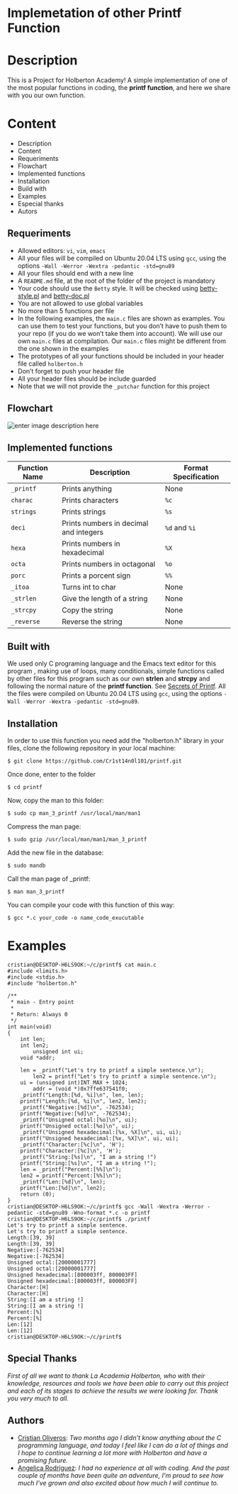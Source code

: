 # Implemetation of other Printf Function


# Description

This is a Project for Holberton Academy! A simple implementation of one of the most popular functions in coding, the **printf function**, and here we share with you our own function.


# Content

- Description
- Content
- Requeriments
- Flowchart
- Implemented functions
- Installation
- Build with
- Examples
- Especial thanks
- Autors


## Requeriments

-   Allowed editors:  `vi`,  `vim`,  `emacs`
-   All your files will be compiled on Ubuntu 20.04 LTS using  `gcc`, using the options  `-Wall -Werror -Wextra -pedantic -std=gnu89`
-   All your files should end with a new line
-   A  `README.md`  file, at the root of the folder of the project is mandatory
-   Your code should use the  `Betty`  style. It will be checked using  [betty-style.pl](https://github.com/holbertonschool/Betty/blob/master/betty-style.pl "betty-style.pl")  and  [betty-doc.pl](https://github.com/holbertonschool/Betty/blob/master/betty-doc.pl "betty-doc.pl")
-   You are not allowed to use global variables
-   No more than 5 functions per file
-   In the following examples, the  `main.c`  files are shown as examples. You can use them to test your functions, but you don’t have to push them to your repo (if you do we won’t take them into account). We will use our own  `main.c`  files at compilation. Our  `main.c`  files might be different from the one shown in the examples
-   The prototypes of all your functions should be included in your header file called  `holberton.h`
-   Don’t forget to push your header file
-   All your header files should be include guarded
-   Note that we will not provide the  `_putchar`  function for this project


## Flowchart
![enter image description here](https://pbs.twimg.com/media/E7b4QTMWYAA1pPc?format=png&name=medium)


## Implemented functions

|  Function Name |         Description           |    Format Specification     |
|----------------|-------------------------------|-----------------------------|
|`_printf`       |Prints anything                |None                         |
|`charac`        |Prints characters              |`%c`                         |
|`strings`       |     Prints strings            |`%s`                         |
|`deci`          |Prints numbers in decimal and integers  |`%d` and `%i`       |
|`hexa`          |  Prints numbers in hexadecimal|`%X`                         |
|`octa`          |    Prints numbers in octagonal|`%o`                         |
|`porc`          |   Prints a porcent sign       |`%%`                         |
|`_itoa`         | Turns int to char             |None                         |
|`_strlen`       |  Give the length of a string  |None                         |
|`_strcpy`       |   Copy the string             |None                         |
|`_reverse`      |   Reverse the string          |None                         |


## Built with

We used only C programing language  and the Emacs text editor for this program , making use of loops, many conditionals, simple functions called by other files for this program such as our own **strlen** and **strcpy**  and following the normal nature of the **printf function**.
 See [Secrets of Printf](https://www.cypress.com/file/54761/download).
 All the files were compiled on Ubuntu 20.04 LTS using  `gcc`, using the options  `-Wall -Werror -Wextra -pedantic -std=gnu89`.


## Installation

In order to use this function you need add the "holberton.h" library in your files, clone  the following repository in your local machine:
```
$ git clone https://github.com/Cr1st14n0l101/printf.git
```
Once done, enter to the folder
```
$ cd printf
```
Now, copy the man to this folder:
```
$ sudo cp man_3_printf /usr/local/man/man1
```
Compress the man page:
```
$ sudo gzip /usr/local/man/man1/man_3_printf
```
Add the new file in the database:
```
$ sudo mandb
```
Call the man page of _printf:
```
$ man man_3_printf
```
You can compile your code with this function of this way:
```
$ gcc *.c your_code -o name_code_exucutable
```


# Examples

```
cristian@DESKTOP-H6LS9OK:~/c/printf$ cat main.c
#include <limits.h>
#include <stdio.h>
#include "holberton.h"

/**
 * main - Entry point
 *
 * Return: Always 0
 */
int main(void)
{
	int len;
	int len2;
        unsigned int ui;
	void *addr;

	len = _printf("Let's try to printf a simple sentence.\n");
        len2 = printf("Let's try to printf a simple sentence.\n");
	ui = (unsigned int)INT_MAX + 1024;
        addr = (void *)0x7ffe637541f0;
	_printf("Length:[%d, %i]\n", len, len);
	printf("Length:[%d, %i]\n", len2, len2);
	_printf("Negative:[%d]\n", -762534);
	printf("Negative:[%d]\n", -762534);
	_printf("Unsigned octal:[%o]\n", ui);
	printf("Unsigned octal:[%o]\n", ui);
	_printf("Unsigned hexadecimal:[%x, %X]\n", ui, ui);
	printf("Unsigned hexadecimal:[%x, %X]\n", ui, ui);
	_printf("Character:[%c]\n", 'H');
	printf("Character:[%c]\n", 'H');
	_printf("String:[%s]\n", "I am a string !")
	printf("String:[%s]\n", "I am a string !");
	len = _printf("Percent:[%%]\n");
	len2 = printf("Percent:[%%]\n");
	_printf("Len:[%d]\n", len);
	printf("Len:[%d]\n", len2);
	return (0);
}
cristian@DESKTOP-H6LS9OK:~/c/printf$ gcc -Wall -Wextra -Werror -pedantic -std=gnu89 -Wno-format *.c -o printf
cristian@DESKTOP-H6LS9OK:~/c/printf$ ./printf
Let's try to printf a simple sentence.
Let's try to printf a simple sentence.
Length:[39, 39]
Length:[39, 39]
Negative:[-762534]
Negative:[-762534]
Unsigned octal:[20000001777]
Unsigned octal:[20000001777]
Unsigned hexadecimal:[800003ff, 800003FF]
Unsigned hexadecimal:[800003ff, 800003FF]
Character:[H]
Character:[H]
String:[I am a string !]
String:[I am a string !]
Percent:[%]
Percent:[%]
Len:[12]
Len:[12]
cristian@DESKTOP-H6LS9OK:~/c/printf$
```

## Special Thanks

*First of all we want to thank La Academia Holberton, who with their knowledge, resources and tools we have been able to carry out this project and each of its stages  to achieve the results we were looking for.
Thank you very much to all.*

## Authors
- [Cristian Oliveros](https://github.com/Cr1st14n0l101): *Two months ago I didn't know anything about the C programming language, and today I feel like I can do a lot of things and I hope to continue learning a lot more with Holberton and have a promising future.*
- [Angelica Rodríguez](https://github.com/angelicarm3): *I had no experience at all with coding. And the past couple of months have been quite an adventure, I'm proud to see how much I've grown and also excited about how much I will continue to.*